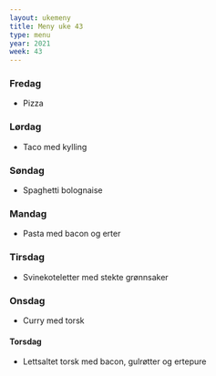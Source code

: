 ```yaml
---
layout: ukemeny
title: Meny uke 43
type: menu
year: 2021
week: 43
---
```


### Fredag

- Pizza

### Lørdag

- Taco med kylling

### Søndag

- Spaghetti bolognaise

### Mandag

- Pasta med bacon og erter

### Tirsdag

- Svinekoteletter med stekte grønnsaker

### Onsdag

- Curry med torsk

#### Torsdag

- Lettsaltet torsk med bacon, gulrøtter og ertepure